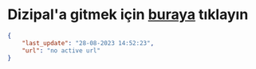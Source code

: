 # Dizipal'a gitmek için [buraya](None) tıklayın
        
```json
{
    "last_update": "28-08-2023 14:52:23",
    "url": "no active url"
}
```
